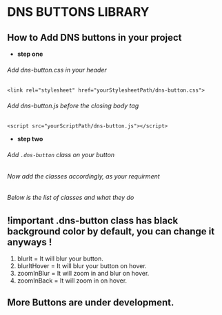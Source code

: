 # DNS BUTTONS LIBRARY
## How to Add DNS buttons in your project

- **step one**
###### Add dns-button.css in your header
  `<link rel="stylesheet" href="yourStylesheetPath/dns-button.css">`
###### Add dns-button.js before the closing body tag
`<script src="yourScriptPath/dns-button.js"></script>`

- **step two**
###### Add `.dns-button` class on your button
###### Now add the classes accordingly, as your requirment
###### Below is the list of classes and what they do

## !important .dns-button class has black background color by default, you can change it anyways !


1. blurIt = It will blur your button.
2. blurItHover = It will blur your button on hover.
3. zoomInBlur = It will zoom in and blur on hover.
4. zoomInBack = It will zoom in on hover.

## More Buttons are under development.



